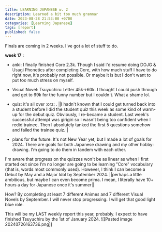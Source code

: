 ```yaml
---
title: LEARNING JAPANESE w. 2
description: Learned a bit too much grammar 
date: 2023-08-28 21:53:00 +0700
categories: [Learning Japanese]
tags: [report]
published: false
---
```

Finals are coming in 2 weeks. I've got a lot of stuff to do.

**week 17** :
- anki: I finally finished Core 2.3k. Though I said I'd resume doing DOJG & Usagi Phonetics after completing Core, with how much stuff I have to do right now, it's probably not possible. Or maybe it is but I don't want to put too much stress on myself.

- Visual Novel: Tsuyuchiru Letter 45k->60k. I thought I could push through and get to 69k for the funny number but I couldn't. What a shame lol.

- quiz: it's all over :orz: . ||I hadn't known that I could get turned back into a student before I did the student quiz this week as some kind of warm-up for the debut quiz. Obviously, I re-became a student. Last week's successful attempt was girigiri so I wasn't being too confident when I redid trainee. Then I absolutely tanked the first 5 questions somehow and failed the trainee quiz.||

- plans for the future: It's not New Year yet, but I made a lot of goals for 2024. There are goals for both Japanese drawing and my other hobby: drawing. I'm going to do them in tandem with each other. 

I'm aware that progress on the quizzes won't be as linear as when I first started out since I'm no longer are going to be learning "Core" vocabulary (that is, words most commonly used). However, I think I can become a Debut by May and a Major Idol by September 2024. 
||perhaps a little ambitious, but maybe I can even become prima. I mean, I literally have 10+ hours a day for Japanese once it's summer|| 

How? By completing at least 7 different Animes and 7 different Visual Novels by September.
I will never stop progressing. I will get that good light blue role. 

This will be my LAST weekly report this year, probably.
I expect to have finished Tsuyuchiru by the 1st of January 2024.
![[Pasted image 20240726163736.png]]